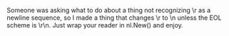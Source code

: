 Someone was asking what to do about a thing not recognizing \r as a newline
sequence, so I made a thing that changes \r to \n unless the EOL scheme is
\r\n. Just wrap your reader in nl.New() and enjoy.